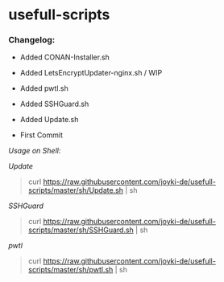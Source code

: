 # usefull-scripts


### Changelog:

- Added CONAN-Installer.sh

- Added LetsEncryptUpdater-nginx.sh / WIP
- Added pwtl.sh
- Added SSHGuard.sh
- Added Update.sh
- First Commit



*Usage on Shell:*

_Update_

> curl https://raw.githubusercontent.com/joyki-de/usefull-scripts/master/sh/Update.sh | sh

_SSHGuard_

> curl https://raw.githubusercontent.com/joyki-de/usefull-scripts/master/sh/SSHGuard.sh | sh

_pwtl_

> curl https://raw.githubusercontent.com/joyki-de/usefull-scripts/master/sh/pwtl.sh | sh
